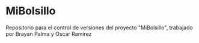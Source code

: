 # MiBolsillo
Repositorio para el control de versiones del proyecto "MiBolsillo", trabajado por Brayan Palma y Oscar Ramirez
